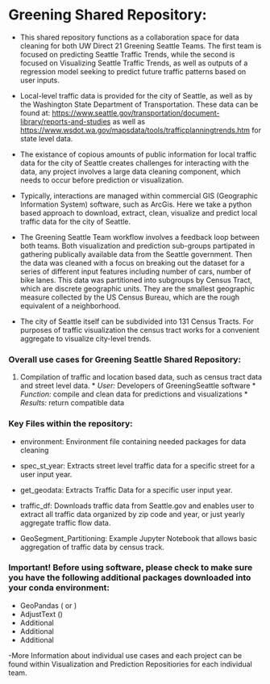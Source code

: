 # Greening Shared Repository:

- This shared repository functions as a collaboration space for data cleaning for both UW Direct 21 Greening Seattle Teams. The first team is focused on predicting Seattle Traffic Trends, while the second is focused on Visualizing Seattle Traffic Trends, as well as outputs of a regression model seeking to predict future traffic patterns based on user inputs.

- Local-level traffic data is provided for the city of Seattle, as well as by the Washington State Department of Transportation. These data can be found at: https://www.seattle.gov/transportation/document-library/reports-and-studies as well as https://www.wsdot.wa.gov/mapsdata/tools/trafficplanningtrends.htm for state level data.

- The existance of copious amounts of public information for local traffic data for the city of Seattle creates challenges for interacting with the data, any project involves a large data cleaning component, which needs to occur before prediction or visualization. 

- Typically, interactions are managed within commercial GIS (Geographic Information System) software, such as ArcGis. Here we take a python based approach to download, extract, clean, visualize and predict local traffic data for the city of Seattle.  

- The Greening Seattle Team workflow involves a feedback loop between both teams. Both visualization and prediction sub-groups partipated in gathering publically available data from the Seattle government. Then the data was cleaned with a focus on breaking out the dataset for a series of different input features including number of cars, number of bike lanes. This data was partitioned into subgroups by Census Tract, which are discrete geographic units. They are the smallest geographic measure collected by the US Census Bureau, which are the rough equivalent of a neighborhood.  

- The city of Seattle itself can be subdivided into 131 Census Tracts. For purposes of traffic visualization the census tract works for a convenient aggregate to visualize city-level trends. 

### Overall use cases for Greening Seattle Shared Repository:
  1. Compilation of traffic and location based data, such as census tract data and street level data. 
	* _User:_ Developers of GreeningSeattle software
	* _Function:_ compile and clean data for predictions and visualizations
	* _Results:_ return compatible data 



### Key Files within the repository:


- environment: Environment file containing needed packages for data cleaning

- spec_st_year: Extracts street level traffic data for a specific street for a user input year.

- get_geodata: Extracts Traffic Data for a specific user input year.

- traffic_df: Downloads traffic data from Seattle.gov and enables user to extract all traffic data organized by zip code and year, or just yearly aggregate traffic flow data.

- GeoSegment_Partitioning: Example Jupyter Notebook that allows basic aggregation of traffic data by census track. 


### Important! Before using software, please check to make sure you have the following additional packages downloaded into your conda environment:

- GeoPandas (<conda install geopandas> or <pip install geopandas>)
- AdjustText (<pip install adjusttext>)
- Additional
- Additional
- Additional


-More Information about individual use cases and each project can be found within Visualization and Prediction Repositiories for each individual team.
